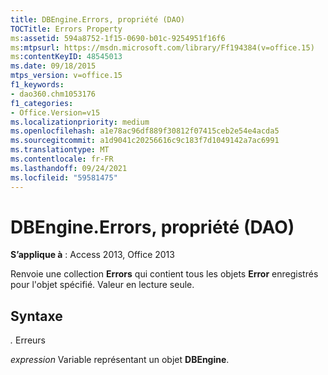 ```yaml
---
title: DBEngine.Errors, propriété (DAO)
TOCTitle: Errors Property
ms:assetid: 594a8752-1f15-0690-b01c-9254951f16f6
ms:mtpsurl: https://msdn.microsoft.com/library/Ff194384(v=office.15)
ms:contentKeyID: 48545013
ms.date: 09/18/2015
mtps_version: v=office.15
f1_keywords:
- dao360.chm1053176
f1_categories:
- Office.Version=v15
ms.localizationpriority: medium
ms.openlocfilehash: a1e78ac96df889f30812f07415ceb2e54e4acda5
ms.sourcegitcommit: a1d9041c20256616c9c183f7d1049142a7ac6991
ms.translationtype: MT
ms.contentlocale: fr-FR
ms.lasthandoff: 09/24/2021
ms.locfileid: "59581475"
---
```

# <a name="dbengineerrors-property-dao"></a>DBEngine.Errors, propriété (DAO)


**S’applique à** : Access 2013, Office 2013

Renvoie une collection **Errors** qui contient tous les objets **Error** enregistrés pour l'objet spécifié. Valeur en lecture seule.

## <a name="syntax"></a>Syntaxe

*.* Erreurs

*expression* Variable représentant un objet **DBEngine**.

